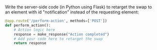 Write the server-side code (in Python using Flask) to retarget the swap to an element with id "notification" instead of the requesting element:

```python
@app.route('/perform-action', methods=['POST'])
def perform_action():
    # Action logic here
    response = make_response("Action completed")
    # Add your code here to retarget the swap
    return response
```
